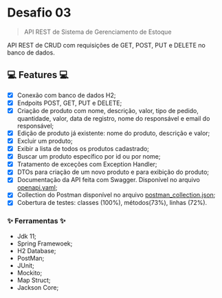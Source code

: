 # Desafio 03
> API REST de Sistema de Gerenciamento de Estoque 

API REST de CRUD com requisições de GET, POST, PUT e DELETE no banco de dados.

## 💻 Features 💻

- [x] Conexão com banco de dados H2;
- [x] Endpoits POST, GET, PUT e DELETE;
- [x] Criação de produto com nome, descrição, valor, tipo de pedido, quantidade, valor, data de registro, nome do responsável e email do responsável;
- [x] Edição de produto já existente: nome do produto, descrição e valor;
- [x] Excluir um produto;
- [x] Exibir a lista de todos os produtos cadastrado;
- [x] Buscar um produto específico por id ou por nome;
- [x] Tratamento de exceções com Exception Handler;
- [x] DTOs para criação de um novo produto e para exibição do produto;
- [x] Documentação da API feita com Swagger. Disponível no arquivo [openapi.yaml](https://github.com/giorgiasantos/desafio-03/blob/main/openapi.yaml);
- [x] Collection do Postman disponível no arquivo [postman_collection.json](https://github.com/giorgiasantos/desafio-03/blob/main/postman_collection.json); 
- [x] Cobertura de testes: classes (100%), métodos(73%), linhas (72%).       

### ✨ Ferramentas ✨

- Jdk 11;
- Spring Framewoek;
- H2 Database;
- PostMan;
- JUnit;
- Mockito;
- Map Struct;
- Jackson Core;

